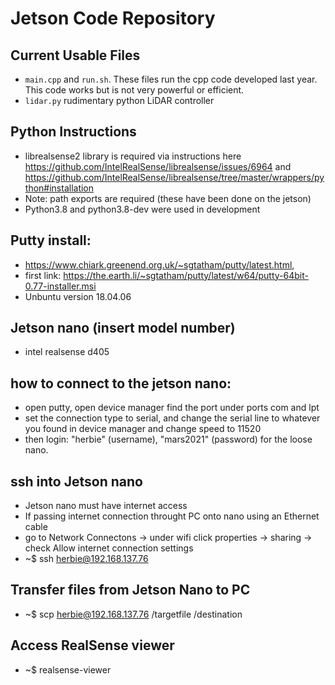 # Jetson Code Repository

## Current Usable Files
- `main.cpp` and `run.sh`. These files run the cpp code developed last year. This code works but is not very powerful or efficient. 
- `lidar.py` rudimentary python LiDAR controller


## Python Instructions 
- librealsense2 library is required via instructions here https://github.com/IntelRealSense/librealsense/issues/6964 and https://github.com/IntelRealSense/librealsense/tree/master/wrappers/python#installation
- Note: path exports are required (these have been done on the jetson)
- Python3.8 and python3.8-dev were used in development


## Putty install: 
- https://www.chiark.greenend.org.uk/~sgtatham/putty/latest.html, 
- first link: https://the.earth.li/~sgtatham/putty/latest/w64/putty-64bit-0.77-installer.msi
- Unbuntu version 18.04.06

## Jetson nano (insert model number)
- intel realsense d405

## how to connect to the jetson nano:
- open putty, open device manager find the port under ports com and lpt
- set the connection type to serial, and change the serial line to whatever you found in device manager and change speed to 11520
- then login: "herbie" (username), "mars2021" (password) for the loose nano.

## ssh into Jetson nano
- Jetson nano must have internet access
- If passing internet connection throught PC onto nano using an Ethernet cable
- go to Network Connectons -> under wifi click properties -> sharing -> check Allow internet connection settings
- ~$ ssh herbie@192.168.137.76

## Transfer files from Jetson Nano to PC
- ~$ scp herbie@192.168.137.76 /targetfile /destination

## Access RealSense viewer
- ~$ realsense-viewer
